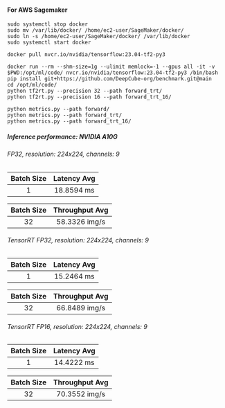 #### For AWS Sagemaker

```
sudo systemctl stop docker
sudo mv /var/lib/docker/ /home/ec2-user/SageMaker/docker/
sudo ln -s /home/ec2-user/SageMaker/docker/ /var/lib/docker
sudo systemctl start docker
```

```
docker pull nvcr.io/nvidia/tensorflow:23.04-tf2-py3
```
```
docker run --rm --shm-size=1g --ulimit memlock=-1 --gpus all -it -v $PWD:/opt/ml/code/ nvcr.io/nvidia/tensorflow:23.04-tf2-py3 /bin/bash
pip install git+https://github.com/DeepCube-org/benchmark.git@main
cd /opt/ml/code/
python tf2rt.py --precision 32 --path forward_trt/
python tf2rt.py --precision 16 --path forward_trt_16/
```
```
python metrics.py --path forward/
python metrics.py --path forward_trt/
python metrics.py --path forward_trt_16/
```



##### Inference performance: NVIDIA A10G

###### FP32, resolution: 224x224, channels: 9

| **Batch Size** | **Latency Avg** |
|:--------------:|:---------------:|
|       1        |    18.8594  ms     | <!-- (std: 0.3340) -->

| **Batch Size** | **Throughput Avg** |
|:--------------:|:------------------:|
|       32        |      58.3326 img/s      |

###### TensorRT FP32, resolution: 224x224, channels: 9

| **Batch Size** | **Latency Avg** |
|:--------------:|:---------------:|
|       1        |    15.2464 ms     |

| **Batch Size** | **Throughput Avg** |
|:--------------:|:------------------:|
|       32        |      66.8489 img/s      |  <!-- (std: 0.3939) --> 

###### TensorRT FP16, resolution: 224x224, channels: 9

| **Batch Size** | **Latency Avg** |
|:--------------:|:---------------:|
|       1        |    14.4222 ms     | |  <!-- (std: 0.2938) --> 

| **Batch Size** | **Throughput Avg** |
|:--------------:|:------------------:|
|       32        |      70.3552 img/s      | 
